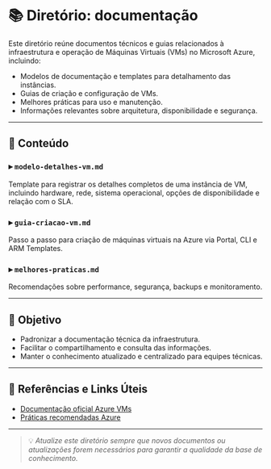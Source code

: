 # 📚 Diretório: documentação

Este diretório reúne documentos técnicos e guias relacionados à infraestrutura e operação de Máquinas Virtuais (VMs) no Microsoft Azure, incluindo:

- Modelos de documentação e templates para detalhamento das instâncias.
- Guias de criação e configuração de VMs.
- Melhores práticas para uso e manutenção.
- Informações relevantes sobre arquitetura, disponibilidade e segurança.

---

## 📁 Conteúdo

### ▸ `modelo-detalhes-vm.md`  
Template para registrar os detalhes completos de uma instância de VM, incluindo hardware, rede, sistema operacional, opções de disponibilidade e relação com o SLA.

### ▸ `guia-criacao-vm.md`  
Passo a passo para criação de máquinas virtuais na Azure via Portal, CLI e ARM Templates.

### ▸ `melhores-praticas.md`  
Recomendações sobre performance, segurança, backups e monitoramento.

---

## 🎯 Objetivo

- Padronizar a documentação técnica da infraestrutura.
- Facilitar o compartilhamento e consulta das informações.
- Manter o conhecimento atualizado e centralizado para equipes técnicas.

---

## 🔗 Referências e Links Úteis

- [Documentação oficial Azure VMs](https://learn.microsoft.com/pt-br/azure/virtual-machines/)
- [Práticas recomendadas Azure](https://learn.microsoft.com/pt-br/azure/architecture/best-practices/)

---

> 💡 *Atualize este diretório sempre que novos documentos ou atualizações forem necessários para garantir a qualidade da base de conhecimento.*
